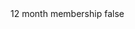 <?xml version="1.0" encoding="UTF-8"?>
<CustomMetadata xmlns="http://soap.sforce.com/2006/04/metadata">
    <label>12 month membership</label>
    <protected>false</protected>
</CustomMetadata>
